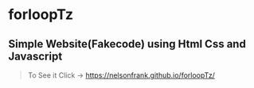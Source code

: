 # forloopTz
## Simple Website(Fakecode) using Html Css and Javascript

>To See it Click ->  https://nelsonfrank.github.io/forloopTz/
